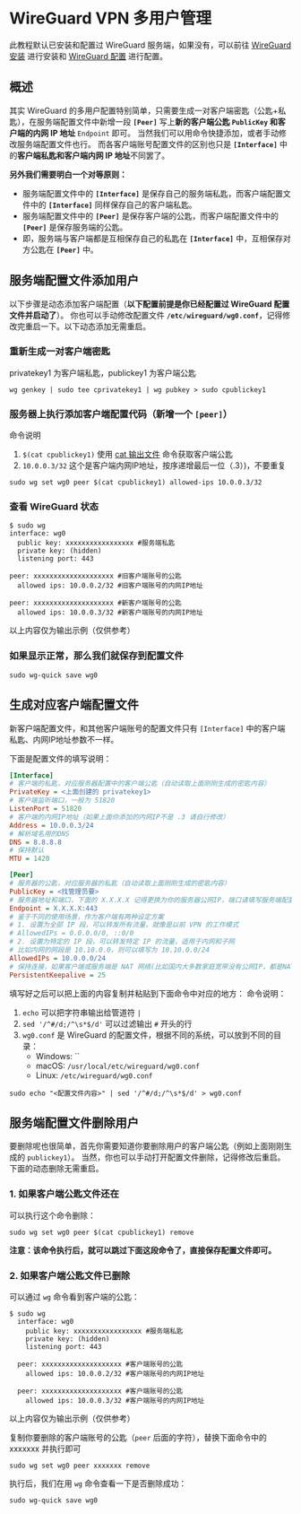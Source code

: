 # WireGuard VPN 多用户管理

此教程默认已安装和配置过 WireGuard 服务端，如果没有，可以前往 [WireGuard 安装](WireGuard%20%E5%AE%89%E8%A3%85.md) 进行安装和 [WireGuard 配置](WireGuard%20%E9%85%8D%E7%BD%AE.md) 进行配置。

## 概述

其实 WireGuard 的多用户配置特别简单，只需要生成一对客户端密匙（公匙+私匙），在服务端配置文件中新增一段 **`[Peer]`** 写上**新的客户端公匙 `PublicKey` 和客户端的内网 IP 地址**  `Endpoint` 即可。
当然我们可以用命令快捷添加，或者手动修改服务端配置文件也行。
而各客户端账号配置文件的区别也只是 **`[Interface]`** 中的**客户端私匙和客户端内网 IP 地址**不同罢了。

**另外我们需要明白一个对等原则：**

- 服务端配置文件中的 **`[Interface]`** 是保存自己的服务端私匙，而客户端配置文件中的 **`[Interface]`** 同样保存自己的客户端私匙。
- 服务端配置文件中的 **`[Peer]`** 是保存客户端的公匙，而客户端配置文件中的 **`[Peer]`** 是保存服务端的公匙。
- 即，服务端与客户端都是互相保存自己的私匙在 **`[Interface]`** 中，互相保存对方公匙在 **`[Peer]`** 中。

## 服务端配置文件添加用户

以下步骤是动态添加客户端配置（**以下配置前提是你已经配置过 WireGuard 配置文件并启动了**）。
你也可以手动修改配置文件 **`/etc/wireguard/wg0.conf`**，记得修改完重启一下。以下动态添加无需重启。

### 重新生成一对客户端密匙

privatekey1 为客户端私匙，publickey1 为客户端公匙

```shell
wg genkey | sudo tee cprivatekey1 | wg pubkey > sudo cpublickey1
```

### 服务器上执行添加客户端配置代码（新增一个 `[peer]`）

命令说明

1. `$(cat cpublickey1)` 使用 [cat 输出文件](../../../%F0%9F%93%9F%20%E7%BB%88%E7%AB%AF/Linux%20%E5%91%BD%E4%BB%A4/%E6%96%87%E6%A1%A3%E8%AF%BB%E5%86%99/cat%20%E8%BE%93%E5%87%BA%E6%96%87%E4%BB%B6.md) 命令获取客户端公匙
2. `10.0.0.3/32` 这个是客户端内网IP地址，按序递增最后一位（.3）)，不要重复

```shell
sudo wg set wg0 peer $(cat cpublickey1) allowed-ips 10.0.0.3/32
```

### 查看 WireGuard 状态

```shell
$ sudo wg
interface: wg0
  public key: xxxxxxxxxxxxxxxxx #服务端私匙
  private key: (hidden)
  listening port: 443
 
peer: xxxxxxxxxxxxxxxxxxxx #旧客户端账号的公匙
  allowed ips: 10.0.0.2/32 #旧客户端账号的内网IP地址
 
peer: xxxxxxxxxxxxxxxxxxxx #新客户端账号的公匙
  allowed ips: 10.0.0.3/32 #新客户端账号的内网IP地址
```

以上内容仅为输出示例（仅供参考）

### 如果显示正常，那么我们就保存到配置文件

```shell
sudo wg-quick save wg0
```

## 生成对应客户端配置文件

新客户端配置文件，和其他客户端账号的配置文件只有 `[Interface]` 中的客户端私匙、内网IP地址参数不一样。

下面是配置文件的填写说明：

```ini
[Interface]
# 客户端的私匙，对应服务器配置中的客户端公匙（自动读取上面刚刚生成的密匙内容）
PrivateKey = <上面创建的 privatekey1>
# 客户端监听端口，一般为 51820
ListenPort = 51820
# 客户端的内网IP地址（如果上面你添加的内网IP不是 .3 请自行修改）
Address = 10.0.0.3/24
# 解析域名用的DNS
DNS = 8.8.8.8
# 保持默认
MTU = 1420

[Peer]
# 服务器的公匙，对应服务器的私匙（自动读取上面刚刚生成的密匙内容）
PublicKey = <找管理员要>
# 服务器地址和端口，下面的 X.X.X.X 记得更换为你的服务器公网IP，端口请填写服务端配置时的监听端口
Endpoint = X.X.X.X:443
# 鉴于不同的使用场景，作为客户端有两种设定方案
# 1. 设置为全部 IP 段，可以转发所有流量，就像是以前 VPN 的工作模式
# AllowedIPs = 0.0.0.0/0, ::0/0
# 2. 设置为特定的 IP 段，可以转发特定 IP 的流量，适用于内网和子网
# 比如内网的网段是 10.10.0.0，则可以填写为 10.10.0.0/24
AllowedIPs = 10.0.0.0/24
# 保持连接，如果客户端或服务端是 NAT 网络(比如国内大多数家庭宽带没有公网IP，都是NAT)，那么就需要添加这个参数定时链接服务端(单位：秒)，如果你的服务器和你本地都不是 NAT 网络，那么建议不使用该参数（设置为0，或客户端配置文件中删除这行）
PersistentKeepalive = 25
```

填写好之后可以把上面的内容复制并粘贴到下面命令中对应的地方：
命令说明：

1. `echo` 可以把字符串输出给管道符 `|`
2. `sed '/^#/d;/^\s*$/d'` 可以过滤输出 `#` 开头的行
3. `wg0.conf` 是 WireGuard 的配置文件，根据不同的系统，可以放到不同的目录：
    - Windows: ``
    - macOS: `/usr/local/etc/wireguard/wg0.conf`
    - Linux: `/etc/wireguard/wg0.conf`

```shell
sudo echo "<配置文件内容>" | sed '/^#/d;/^\s*$/d' > wg0.conf
```

## 服务端配置文件删除用户

要删除呢也很简单，首先你需要知道你要删除用户的客户端公匙（例如上面刚刚生成的 `publickey1`）。
当然，你也可以手动打开配置文件删除，记得修改后重启。下面的动态删除无需重启。

### 1. 如果客户端公匙文件还在

可以执行这个命令删除：

```shell
sudo wg set wg0 peer $(cat cpublickey1) remove
```

**注意：该命令执行后，就可以跳过下面这段命令了，直接保存配置文件即可。**

### 2. 如果客户端公匙文件已删除

可以通过 `wg` 命令看到客户端的公匙：

```shell
$ sudo wg
  interface: wg0
    public key: xxxxxxxxxxxxxxxxx #服务端私匙
    private key: (hidden)
    listening port: 443

  peer: xxxxxxxxxxxxxxxxxxxx #客户端账号的公匙
    allowed ips: 10.0.0.2/32 #客户端账号的内网IP地址

  peer: xxxxxxxxxxxxxxxxxxxx #客户端账号的公匙
    allowed ips: 10.0.0.3/32 #客户端账号的内网IP地址
```

以上内容仅为输出示例（仅供参考）

复制你要删除的客户端账号的公匙（`peer` 后面的字符），替换下面命令中的 xxxxxxx 并执行即可

```shell
sudo wg set wg0 peer xxxxxxx remove
```

执行后，我们在用 `wg` 命令查看一下是否删除成功：

```shell
sudo wg-quick save wg0
```
